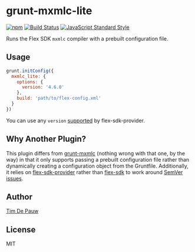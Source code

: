 # grunt-mxmlc-lite

[![npm](https://img.shields.io/npm/v/grunt-mxmlc-lite.svg)](https://www.npmjs.com/package/grunt-mxmlc-lite) [![Build Status](https://img.shields.io/travis/timdp/grunt-mxmlc-lite.svg)](https://travis-ci.org/timdp/grunt-mxmlc-lite) [![JavaScript Standard Style](https://img.shields.io/badge/code%20style-standard-brightgreen.svg)](https://github.com/feross/standard)

Runs the Flex SDK `mxmlc` compiler with a prebuilt configuration file.

## Usage

```js
grunt.initConfig({
  mxmlc_lite: {
    options: {
      version: '4.6.0'
    },
    build: 'path/to/flex-config.xml'
  }
})
```

You can use any `version`
[supported](https://github.com/timdp/flex-sdk-provider/blob/master/versions.json)
by flex-sdk-provider.

## Why Another Plugin?

This plugin differs from [grunt-mxmlc](https://www.npmjs.com/package/grunt-mxmlc)
(nothing wrong with that one, by the way) in that it only supports passing a
prebuilt configuration file rather than dynamically creating a configuration
object from the Gruntfile. Additionally, it relies on
[flex-sdk-provider](https://www.npmjs.com/package/flex-sdk-provider) rather than
[flex-sdk](https://www.npmjs.com/package/flex-sdk) to work around
[SemVer issues](https://github.com/mojombo/semver/issues/242).

## Author

[Tim De Pauw](https://tmdpw.eu/)

## License

MIT
